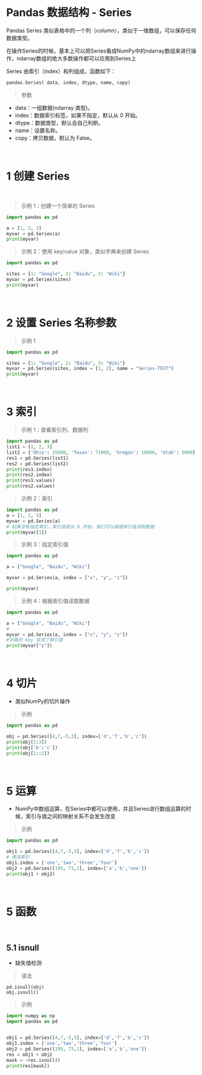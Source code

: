 &emsp;
# Pandas 数据结构 - Series
Pandas Series 类似表格中的一个列（column），类似于一维数组，可以保存任何数据类型。

在操作Series的时候，基本上可以把Series看成NumPy中的ndarray数组来进行操作，ndarray数组的绝大多数操作都可以应用到Series上

Series 由索引（index）和列组成，函数如下：
```python
pandas.Series( data, index, dtype, name, copy)
```
>参数
- data：一组数据(ndarray 类型)。
- index：数据索引标签，如果不指定，默认从 0 开始。
- dtype：数据类型，默认会自己判断。
- name：设置名称。
- copy：拷贝数据，默认为 False。

&emsp;
# 1 创建 Series
&emsp;
>示例 1：创建一个简单的 Series
```python
import pandas as pd

a = [1, 2, 3]
myvar = pd.Series(a)
print(myvar)
```


>示例 2：使用 key/value 对象，类似字典来创建 Series
```python
import pandas as pd

sites = {1: "Google", 2: "Baidu", 3: "Wiki"}
myvar = pd.Series(sites)
print(myvar)
```

&emsp;
# 2 设置 Series 名称参数

>示例 1
```python
import pandas as pd

sites = {1: "Google", 2: "Baidu", 3: "Wiki"}
myvar = pd.Series(sites, index = [1, 2], name = "Series-TEST")
print(myvar)
```


&emsp;
# 3 索引

>示例 1：查看索引列、数据列
```python
import pandas as pd
list1 = [1, 2, 3]
list2 = {'Ohio': 35000, 'Texas': 71000, 'Oregon': 16000, 'Utah': 5000}
res1 = pd.Series(list1)
res2 = pd.Series(list2)
print(res1.index)
print(res2.index)
print(res1.values)
print(res2.values)
```

>示例 2：索引
```python
import pandas as pd
a = [1, 2, 3]
myvar = pd.Series(a)
# 如果没有指定索引，索引值就从 0 开始，我们可以根据索引值读取数据
print(myvar[1])
```


>示例 3：指定索引值
```python
import pandas as pd

a = ["Google", "Baidu", "Wiki"]

myvar = pd.Series(a, index = ["x", "y", "z"])

print(myvar)
```

>示例 4：根据索引值读取数据
```py
import pandas as pd

a = ["Google", "Baidu", "Wiki"]
# 
myvar = pd.Series(a, index = ["x", "y", "z"])
#字典的 key 变成了索引值
print(myvar["y"])
```

&emsp;
# 4 切片
- 类似NumPy的切片操作

>示例
```py
import pandas as pd

obj = pd.Series([4,7,-5,3], index=['d','f','b','c'])
print(obj[1:3])
print(obj['b':'c'])
print(obj[1::2])

```

&emsp;
# 5 运算
- NumPy中数组运算，在Series中都可以使用，并且Series进行数组运算的时候，索引与值之间的映射关系不会发生改变

>示例
```python
import pandas as pd

obj1 = pd.Series([4,7,-5,3], index=['d','f','b','c'])
# 更改索引
obj1.index = ['one','two','three','four']
obj2 = pd.Series([195, 73,1], index=['a','b','one'])
print(obj1 + obj2)
```


&emsp;
# 5 函数

&emsp;
## 5.1 isnull
- 缺失值检测

>语法
```
pd.isnull(obj)
obj.isnull()
```

>示例
```py
import numpy as np
import pandas as pd


obj1 = pd.Series([4,7,-5,3], index=['d','f','b','c'])
obj1.index = ['one','two','three','four']
obj2 = pd.Series([195, 73,1], index=['a','b','one'])
res = obj1 + obj2
mask = ~res.isnull()
print(res[mask])
```